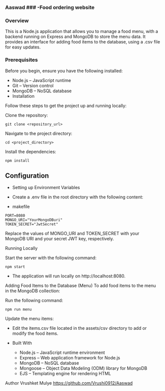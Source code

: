 ### Aaswad ###  -Food ordering website

### Overview ###

This is a Node.js application that allows you to manage a food menu, with a backend running on Express and MongoDB to store the menu data. It provides an interface for adding food items to the database, using a .csv file for easy updates.

### Prerequisites ###

Before you begin, ensure you have the following installed:

  - Node.js – JavaScript runtime
  - Git – Version control
  - MongoDB – NoSQL database
  - Installation

Follow these steps to get the project up and running locally:

Clone the repository:

```
git clone <repository_url>
```

Navigate to the project directory:

```
cd <project_directory>
```

Install the dependencies:

```
npm install
```

## Configuration ##
  - Setting up Environment Variables
  - Create a .env file in the root directory with the following content:

  - makefile

```
PORT=8080
MONGO_URI="YourMongoDBuri"
TOKEN_SECRET="JwtSecret"
```

Replace the values of MONGO_URI and TOKEN_SECRET with your MongoDB URI and your secret JWT key, respectively.

Running Locally

Start the server with the following command:

```
npm start
```

- The application will run locally on http://localhost:8080.

Adding Food Items to the Database (Menu)
To add food items to the menu in the MongoDB collection:

Run the following command:

```
npm run menu
```
Update the menu items:


- Edit the items.csv file located in the assets/csv directory to add or modify the food items.
- Built With

  - Node.js – JavaScript runtime environment
  - Express – Web application framework for Node.js
  - MongoDB – NoSQL database
  - Mongoose – Object Data Modeling (ODM) library for MongoDB
  - EJS – Templating engine for rendering HTML


Author
Vrushket Mulye
https://github.com/Vrushi0912/Aaswad
